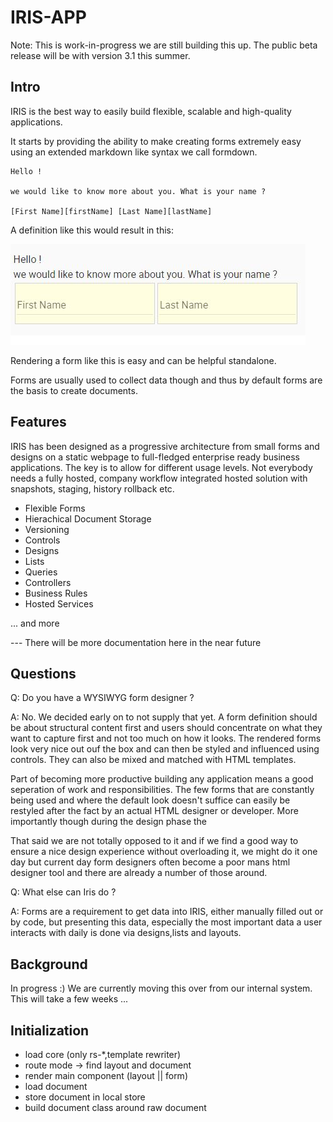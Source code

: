 # IRIS-APP

Note: This is work-in-progress we are still building this up. The public beta release will be with version 3.1 this summer. 

## Intro

IRIS is the best way to easily build flexible, scalable and high-quality applications.

It starts by providing the ability to make creating forms extremely easy using an extended
markdown like syntax we call formdown.

```
Hello !

we would like to know more about you. What is your name ?

[First Name][firstName] [Last Name][lastName]
```    

A definition like this would result in this:

![Form 1](./images/screenshots/form-1.JPG)

Rendering a form like this is easy and can be helpful standalone.

Forms are usually used to collect data though and thus by default forms are the basis to create documents.  

## Features

IRIS has been designed as a progressive architecture from small forms and designs on a static webpage to full-fledged enterprise ready
business applications. The key is to allow for different usage levels. Not everybody needs a fully hosted, company
workflow integrated hosted solution with snapshots, staging, history rollback etc. 

  * Flexible Forms
  * Hierachical Document Storage
  * Versioning
  * Controls
  * Designs
  * Lists
  * Queries
  * Controllers
  * Business Rules
  * Hosted Services

... and more

--- There will be more documentation here in the near future

## Questions

Q: Do you have a WYSIWYG form designer ?

A: No. We decided early on to not supply that yet. A form definition should be about structural content first and
users should concentrate on what they want to capture first and not too much on how it looks. The rendered forms look
very nice out ouf the box and can then be styled and influenced using controls. They can also be mixed and matched with
HTML templates.

Part of becoming more productive building any application means a good seperation of work and responsibilities. 
The few forms that are constantly being used and where the default look doesn't suffice can easily be restyled
after the fact by an actual HTML designer or developer. More importantly though during the design phase the 

That said we are not totally opposed to it and if we find a good way to ensure a nice design experience without
overloading it, we might do it one day but current day form designers often become a poor mans html designer tool and there
are already a number of those around.

Q: What else can Iris do ?

A: Forms are a requirement to get data into IRIS, either manually filled out or by code, but presenting this data, especially
the most important data a user interacts with daily is done via designs,lists and layouts.

## Background

In progress :) We are currently moving this over from our internal system. This will take a few weeks ...


## Initialization

- load core (only rs-*,template rewriter)
- route mode -> find layout and document
- render main component (layout || form) 
- load document
- store document in local store
- build document class around raw document
